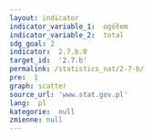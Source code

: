 ```yaml
---
layout: indicator
indicator_variable_1:  ogółem
indicator_variable_2:  total
sdg_goal: 2
indicator:  2.7.b.0
target_id:  '2.7.b'
permalink: /statistics_nat/2-7-b/
pre:  1
graph: scatter
source_url: 'www.stat.gov.pl'
lang:  pl
kategorie:  null
zmienne: null
---
```

